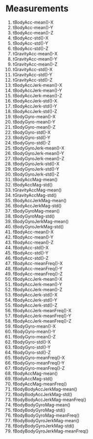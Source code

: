 # Measurements

1.	tBodyAcc-mean()-X
2.	tBodyAcc-mean()-Y              
3.	tBodyAcc-mean()-Z               
4.	tBodyAcc-std()-X               
5.	tBodyAcc-std()-Y                
6.	tBodyAcc-std()-Z               
7.	tGravityAcc-mean()-X            
8.	tGravityAcc-mean()-Y           
9.	tGravityAcc-mean()-Z            
10.	tGravityAcc-std()-X            
11.	tGravityAcc-std()-Y             
12.	tGravityAcc-std()-Z            
13.	tBodyAccJerk-mean()-X           
14.	tBodyAccJerk-mean()-Y          
15.	tBodyAccJerk-mean()-Z           
16.	tBodyAccJerk-std()-X           
17.	tBodyAccJerk-std()-Y            
18.	tBodyAccJerk-std()-Z           
19.	tBodyGyro-mean()-X              
20.	tBodyGyro-mean()-Y             
21.	tBodyGyro-mean()-Z              
22.	tBodyGyro-std()-X              
23.	tBodyGyro-std()-Y               
24.	tBodyGyro-std()-Z              
25.	tBodyGyroJerk-mean()-X          
26.	tBodyGyroJerk-mean()-Y         
27.	tBodyGyroJerk-mean()-Z          
28.	tBodyGyroJerk-std()-X          
29.	tBodyGyroJerk-std()-Y           
30.	tBodyGyroJerk-std()-Z          
31.	tBodyAccMag-mean()              
32.	tBodyAccMag-std()              
33.	tGravityAccMag-mean()           
34.	tGravityAccMag-std()           
35.	tBodyAccJerkMag-mean()          
36.	tBodyAccJerkMag-std()          
37.	tBodyGyroMag-mean()             
38.	tBodyGyroMag-std()             
39.	tBodyGyroJerkMag-mean()         
40.	tBodyGyroJerkMag-std()         
41.	fBodyAcc-mean()-X               
42.	fBodyAcc-mean()-Y              
43.	fBodyAcc-mean()-Z               
44.	fBodyAcc-std()-X               
45.	fBodyAcc-std()-Y                
46.	fBodyAcc-std()-Z               
47.	fBodyAcc-meanFreq()-X           
48.	fBodyAcc-meanFreq()-Y          
49.	fBodyAcc-meanFreq()-Z           
50.	fBodyAccJerk-mean()-X          
51.	fBodyAccJerk-mean()-Y           
52.	fBodyAccJerk-mean()-Z          
53.	fBodyAccJerk-std()-X            
54.	fBodyAccJerk-std()-Y           
55.	fBodyAccJerk-std()-Z            
56.	fBodyAccJerk-meanFreq()-X      
57.	fBodyAccJerk-meanFreq()-Y       
58.	fBodyAccJerk-meanFreq()-Z      
59.	fBodyGyro-mean()-X              
60.	fBodyGyro-mean()-Y             
61.	fBodyGyro-mean()-Z              
62.	fBodyGyro-std()-X              
63.	fBodyGyro-std()-Y               
64.	fBodyGyro-std()-Z              
65.	fBodyGyro-meanFreq()-X          
66.	fBodyGyro-meanFreq()-Y         
67.	fBodyGyro-meanFreq()-Z          
68.	fBodyAccMag-mean()             
69.	fBodyAccMag-std()               
70.	fBodyAccMag-meanFreq()         
71.	fBodyBodyAccJerkMag-mean()      
72.	fBodyBodyAccJerkMag-std()      
73.	fBodyBodyAccJerkMag-meanFreq()  
74.	fBodyBodyGyroMag-mean()        
75.	fBodyBodyGyroMag-std()          
76.	fBodyBodyGyroMag-meanFreq()    
77.	fBodyBodyGyroJerkMag-mean()     
78.	fBodyBodyGyroJerkMag-std()     
79.	fBodyBodyGyroJerkMag-meanFreq()
